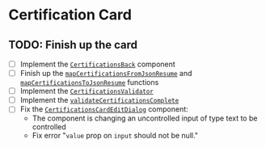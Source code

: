 # Certification Card

## TODO: **Finish up the card**

- [ ] Implement the [`CertificationsBack`](certifications_back/certifications_back.jsx) component
- [ ] Finish up the [`mapCertificationsFromJsonResume`](data/mapping.js) and [`mapCertificationsToJsonResume`](data/mapping.js) functions
- [ ] Implement the [`CertificationsValidator`](data/validator.js#L5)
- [ ] Implement the [`validateCertificationsComplete`](data/validator.js#L11)
- [ ] Fix the [`CertificationsCardEditDialog`](edit_dialog/certifications_card_edit_dialog.jsx) component:
  - The component is changing an uncontrolled input of type text to be controlled
  - Fix error "`value` prop on `input` should not be null."
